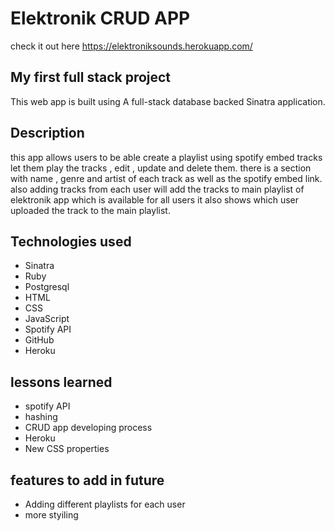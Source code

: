 # Elektronik CRUD APP

check it out here
https://elektroniksounds.herokuapp.com/

## My first full stack project

This web app is built using A full-stack database backed Sinatra application.

## Description

this app allows users to be able create a playlist using spotify embed tracks let them play the tracks , edit , update and delete them.
there is a section with name , genre and artist of each track as well as the spotify embed link.
also adding tracks from each user will add the tracks to main playlist of elektronik app which is available for all users it also shows which user uploaded the track to the main playlist.

## Technologies used

<ul>
    <li>Sinatra</li>
    <li>Ruby</li>
    <li>Postgresql</li>
    <li>HTML</li>
    <li>CSS</li>
    <li>JavaScript</li>
    <li>Spotify API</li>
    <li>GitHub</li>
    <li>Heroku</li>
</ul>

## lessons learned

<ul>
    <li>spotify API</li>
    <li>hashing</li>
    <li>CRUD app developing process</li>
    <li>Heroku</li>
    <li>New CSS properties</li>

</ul>

## features to add in future

<ul>
    <li>Adding different playlists for each user</li>
    <li>more styiling</li>
</ul>
